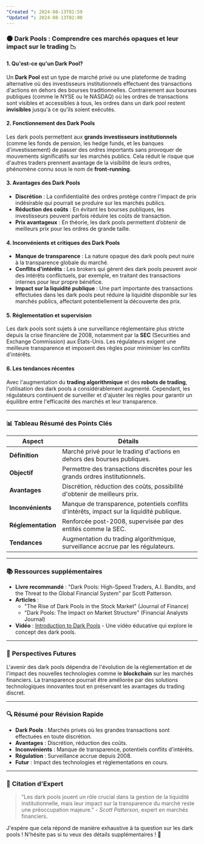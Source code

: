 ```yaml
---
"Created ": 2024-08-13T01:59
"Updated ": 2024-08-13T02:00
---
```

### 🌑 **Dark Pools : Comprendre ces marchés opaques et leur impact sur le trading** 📉

#### 1. **Qu'est-ce qu'un Dark Pool?**
Un **Dark Pool** est un type de marché privé ou une plateforme de trading alternative où des investisseurs institutionnels effectuent des transactions d'actions en dehors des bourses traditionnelles. Contrairement aux bourses publiques (comme le NYSE ou le NASDAQ) où les ordres de transactions sont visibles et accessibles à tous, les ordres dans un dark pool restent **invisibles** jusqu'à ce qu'ils soient exécutés.

#### 2. **Fonctionnement des Dark Pools**
Les dark pools permettent aux **grands investisseurs institutionnels** (comme les fonds de pension, les hedge funds, et les banques d'investissement) de passer des ordres importants sans provoquer de mouvements significatifs sur les marchés publics. Cela réduit le risque que d'autres traders prennent avantage de la visibilité de leurs ordres, phénomène connu sous le nom de **front-running**.

#### 3. **Avantages des Dark Pools**
- **Discrétion** : La confidentialité des ordres protège contre l'impact de prix indésirable qui pourrait se produire sur les marchés publics.
- **Réduction des coûts** : En évitant les bourses publiques, les investisseurs peuvent parfois réduire les coûts de transaction.
- **Prix avantageux** : En théorie, les dark pools permettent d’obtenir de meilleurs prix pour les ordres de grande taille.

#### 4. **Inconvénients et critiques des Dark Pools**
- **Manque de transparence** : La nature opaque des dark pools peut nuire à la transparence globale du marché.
- **Conflits d'intérêts** : Les brokers qui gèrent des dark pools peuvent avoir des intérêts conflictuels, par exemple, en traitant des transactions internes pour leur propre bénéfice.
- **Impact sur la liquidité publique** : Une part importante des transactions effectuées dans les dark pools peut réduire la liquidité disponible sur les marchés publics, affectant potentiellement la découverte des prix.

#### 5. **Réglementation et supervision**
Les dark pools sont sujets à une surveillance réglementaire plus stricte depuis la crise financière de 2008, notamment par la **SEC** (Securities and Exchange Commission) aux États-Unis. Les régulateurs exigent une meilleure transparence et imposent des règles pour minimiser les conflits d'intérêts.

#### 6. **Les tendances récentes**
Avec l'augmentation du **trading algorithmique** et des **robots de trading**, l'utilisation des dark pools a considérablement augmenté. Cependant, les régulateurs continuent de surveiller et d'ajuster les règles pour garantir un équilibre entre l'efficacité des marchés et leur transparence.

---

### 📊 **Tableau Résumé des Points Clés**

| **Aspect**                     | **Détails**                                                                                         |
|--------------------------------|-----------------------------------------------------------------------------------------------------|
| **Définition**                 | Marché privé pour le trading d'actions en dehors des bourses publiques.                             |
| **Objectif**                   | Permettre des transactions discrètes pour les grands ordres institutionnels.                        |
| **Avantages**                  | Discrétion, réduction des coûts, possibilité d'obtenir de meilleurs prix.                           |
| **Inconvénients**              | Manque de transparence, potentiels conflits d'intérêts, impact sur la liquidité publique.           |
| **Réglementation**             | Renforcée post-2008, supervisée par des entités comme la SEC.                                       |
| **Tendances**                  | Augmentation du trading algorithmique, surveillance accrue par les régulateurs.                     |

---

### 📚 **Ressources supplémentaires**

- **Livre recommandé** : "Dark Pools: High-Speed Traders, A.I. Bandits, and the Threat to the Global Financial System" par Scott Patterson.
- **Articles** :
  - "The Rise of Dark Pools in the Stock Market" (Journal of Finance)
  - "Dark Pools: The Impact on Market Structure" (Financial Analysts Journal)
- **Vidéo** : [Introduction to Dark Pools](https://www.youtube.com/watch?v=d9-_OmEs21A) - Une vidéo éducative qui explore le concept des dark pools.

---

### 🔮 **Perspectives Futures**
L'avenir des dark pools dépendra de l'évolution de la réglementation et de l'impact des nouvelles technologies comme le **blockchain** sur les marchés financiers. La transparence pourrait être améliorée par des solutions technologiques innovantes tout en préservant les avantages du trading discret.

---

### 🔍 **Résumé pour Révision Rapide**
- **Dark Pools** : Marchés privés où les grandes transactions sont effectuées en toute discrétion.
- **Avantages** : Discrétion, réduction des coûts.
- **Inconvénients** : Manque de transparence, potentiels conflits d'intérêts.
- **Régulation** : Surveillance accrue depuis 2008.
- **Futur** : Impact des technologies et réglementations en cours.

---

### 💬 **Citation d'Expert**
> "Les dark pools jouent un rôle crucial dans la gestion de la liquidité institutionnelle, mais leur impact sur la transparence du marché reste une préoccupation majeure." - *Scott Patterson*, expert en marchés financiers.

J'espère que cela répond de manière exhaustive à ta question sur les dark pools ! N'hésite pas si tu veux des détails supplémentaires ! 🌟